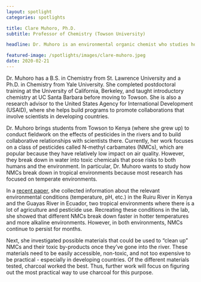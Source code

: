 ```yaml
---
layout: spotlight
categories: spotlights

title: Clare Muhoro, Ph.D.
subtitle: Professor of Chemistry (Towson University)

headline: Dr. Muhoro is an environmental organic chemist who studies how pesticides break down in rivers and how we might better remove them.

featured-image: /spotlights/images/clare-muhoro.jpeg
date: 2020-02-21
---
```


Dr. Muhoro has a B.S. in Chemistry from St. Lawrence University and a Ph.D. in Chemistry from Yale University. She completed postdoctoral training at the University of California, Berkeley, and taught introductory chemistry at UC Santa Barbara before moving to Towson. She is also a research advisor to the United States Agency for International Development (USAID), where she helps build programs to promote collaborations that involve scientists in developing countries.

Dr. Muhoro brings students from Towson to Kenya (where she grew up) to conduct fieldwork on the effects of pesticides in the rivers and to build collaborative relationships with scientists there. Currently, her work focuses on a class of pesticides called N-methyl carbamates (NMCs), which are popular because they have relatively low impact on air quality. However, they break down in water into toxic chemicals that pose risks to both humans and the environment. In particular, Dr. Muhoro wants to study how NMCs break down in tropical environments because most research has focused on temperate environments.

In a <a class="light-bg" href="https://doi.org/10.1080/03601234.2018.1531659" target="_blank" rel="noopener noreferrer">recent paper</a>, she collected information about the relevant environmental conditions (temperature, pH, etc.) in the Ruiru River in Kenya and the Guayas River in Ecuador, two tropical environments where there is a lot of agriculture and pesticide use. Recreating these conditions in the lab, she showed that different NMCs break down faster in hotter temperatures and more alkaline environments. However, in both environments, NMCs continue to persist for months.

Next, she investigated possible materials that could be used to “clean up” NMCs and their toxic by-products once they’ve gone into the river. These materials need to be easily accessible, non-toxic, and not too expensive to be practical - especially in developing countries. Of the different materials tested, charcoal worked the best. Thus, further work will focus on figuring out the most practical way to use charcoal for this purpose.